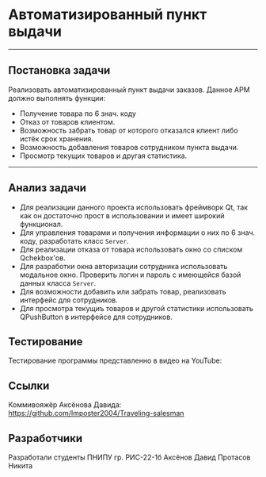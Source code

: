 # Автоматизированный пункт выдачи
___
## Постановка задачи
Реализовать автоматизированный пункт выдачи заказов.
Данное АРМ должно выполнять функции:
- Получение товара по 6 знач. коду
- Отказ от товаров клиентом.
- Возможность забрать товар от которого отказался клиент либо истёк срок хранения.
- Возможность добавления товаров сотрудником пункта выдачи.
- Просмотр текущих товаров и другая статистика.
___
## Анализ задачи
- Для реализации данного проекта использовать фреймворк Qt, так как он достаточно прост в использовании и имеет широкий функционал.
- Для управления товарами и получения информации о них по 6 знач. коду, разработать класс ```Server```.
- Для реализации отказа от товара использовать окно со списком Qchekbox'ов.
- Для разработки окна авторизации сотрудника использовать модальное окно. Проверить логин и пароль с имеющейся базой данных класса ```Server```.
- Для возможности добавить или забрать товар, реализовать интерфейс для сотрудников.
- Для просмотра текущиъ товаров и другой статистики использовать QPushButton в интерфейсе для сотрудников.
## Тестирование
Тестирование программы представленно в видео на YouTube:
## Ссылки
Коммивояжёр Аксёнова Давида: https://github.com/Imposter2004/Traveling-salesman

## Разработчики
Разработали студенты ПНИПУ гр. РИС-22-1б 
Аксёнов Давид
Протасов Никита
